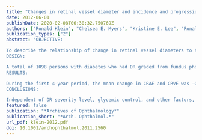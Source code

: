 ```yaml
---
title: "Changes in retinal vessel diameter and incidence and progression of diabetic retinopathy"
date: 2012-06-01
publishDate: 2020-02-08T06:30:32.750769Z
authors: ["Ronald Klein", "Chelsea E. Myers", "Kristine E. Lee", "Ronald Gangnon", "Barbara E. K. Klein"]
publication_types: ["2"]
abstract: "OBJECTIVE:

To describe the relationship of change in retinal vessel diameters to the subsequent 6-year incidence and progression of diabetic retinopathy (DR) and incidence of proliferative diabetic retinopathy (PDR) and macular edema (ME) in persons with diabetes mellitus.
DESIGN:

A total of 1098 persons with diabetes who had DR graded from fundus photographs and had computer-assisted measurements of the central retinal arteriolar equivalent (CRAE) and central retinal venular equivalent(CRVE) participated in examinations in 1980-1982, 1984-1986, and 1990-1992.
RESULTS:

During the first 4-year period, the mean change in CRAE and CRVE was −0.37 and 2.54 μm, respectively.The 6-year incidence and progression of DR and the incidence of PDR and ME from 1984-1986 to 1990-1992 were 56%, 39%, 15%, and 11%, respectively. In multivariate analyses, while controlling for duration, diabetes type, and other factors, an increase of 10 μm in CRVE from 1980-1982 to 1984-1986 was associated with increases in the 6-year incidence of DR (odds ratio [OR],1.26; 95% CI, 1.10-1.43), progression of DR (OR, 1.21;95% CI, 1.12-1.30), incidence of PDR (OR, 1.19; 95%CI, 1.07-1.32), and incidence of ME (OR, 1.16; 95% CI,1.03-1.31). No interactions of these associations by diabetes type were found (data not shown). Change in CRAE was unrelated to the incidence or progression of DR (data not shown).
CONCLUSIONS:

Independent of DR severity level, glycemic control, and other factors, widening of the retinal venular but not arteriolar diameter was associated with subsequent incidence and progression of DR. The CRVE may provide additional information regarding the risk of incidence and progression of DR beyond traditional risk factors."
featured: false
publication: "*Archives of Ophthalmology*"
publication_short: "*Arch. Ophthalmol.*"
url_pdf: klein-2012.pdf
doi: 10.1001/archophthalmol.2011.2560
---
```



